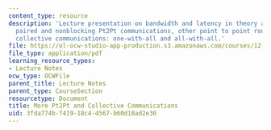 ```yaml
---
content_type: resource
description: 'Lecture presentation on bandwidth and latency in theory and in practice,
  paired and nonblocking Pt2Pt communications, other point to point routines, and
  collective communications: one-with-all and all-with-all.'
file: https://ol-ocw-studio-app-production.s3.amazonaws.com/courses/12-950-parallel-programming-for-multicore-machines-using-openmp-and-mpi-january-iap-2010/3fda774bf41918c44567b60d18ad2e30_MIT12_950IAP10_Lec3.pdf
file_type: application/pdf
learning_resource_types:
- Lecture Notes
ocw_type: OCWFile
parent_title: Lecture Notes
parent_type: CourseSection
resourcetype: Document
title: More Pt2Pt and Collective Communications
uid: 3fda774b-f419-18c4-4567-b60d18ad2e30
---
```

